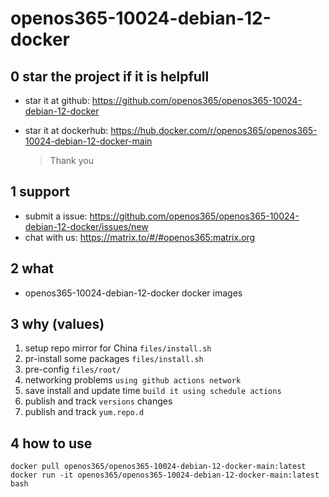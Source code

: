 # openos365-10024-debian-12-docker

## 0 star the project if it is helpfull

* star it at github: https://github.com/openos365/openos365-10024-debian-12-docker
* star it at dockerhub: https://hub.docker.com/r/openos365/openos365-10024-debian-12-docker-main

  > Thank you

## 1 support

* submit a issue: https://github.com/openos365/openos365-10024-debian-12-docker/issues/new
* chat with us: https://matrix.to/#/#openos365:matrix.org

## 2 what

* openos365-10024-debian-12-docker docker images
  
## 3 why (values)

1. setup repo mirror for China `files/install.sh`
1. pr-install some packages `files/install.sh`
1. pre-config `files/root/`
1. networking problems `using github actions network`
1. save install and update time `build it using schedule actions`
1. publish and track `versions` changes
1. publish and track `yum.repo.d`

## 4 how to use

```
docker pull openos365/openos365-10024-debian-12-docker-main:latest
docker run -it openos365/openos365-10024-debian-12-docker-main:latest bash
```
